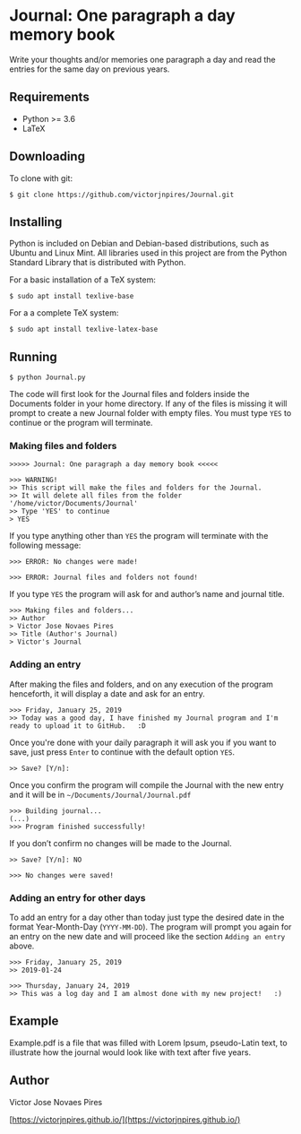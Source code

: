 Journal: One paragraph a day memory book
========================================

Write your thoughts and/or memories one paragraph a day and read the entries for the same day on previous years.


## Requirements

* Python >= 3.6
* LaTeX


## Downloading

To clone with git:

    $ git clone https://github.com/victorjnpires/Journal.git


## Installing

Python is included on Debian and Debian-based distributions, such as Ubuntu and Linux Mint. All libraries used in this project are from the Python Standard Library that is distributed with Python.

For a basic installation of a TeX system:

    $ sudo apt install texlive-base

For a a complete TeX system:

    $ sudo apt install texlive-latex-base



## Running

    $ python Journal.py

The code will first look for the Journal files and folders inside the Documents folder in your home directory. If any of the files is missing it will prompt to create a new Journal folder with empty files. You must type `YES` to continue or the program will terminate.

### Making files and folders

```
>>>>> Journal: One paragraph a day memory book <<<<<

>>> WARNING!
>> This script will make the files and folders for the Journal.
>> It will delete all files from the folder '/home/victor/Documents/Journal'
>> Type 'YES' to continue
> YES
```

If you type anything other than `YES` the program will terminate with the following message:

```
>>> ERROR: No changes were made!

>>> ERROR: Journal files and folders not found!
```

If you type `YES` the program will ask for and author’s name and journal title.

```
>>> Making files and folders...
>> Author
> Victor Jose Novaes Pires
>> Title (Author's Journal)
> Victor's Journal
```

### Adding an entry

After making the files and folders, and on any execution of the program henceforth, it will display a date and ask for an entry.

```
>>> Friday, January 25, 2019
>> Today was a good day, I have finished my Journal program and I'm ready to upload it to GitHub.   :D
```

Once you're done with your daily paragraph it will ask you if you want to save, just press `Enter` to continue with the default option `YES`.

```
>> Save? [Y/n]:
```

Once you confirm the program will compile the Journal with the new entry and it will be in `~/Documents/Journal/Journal.pdf`

```
>>> Building journal...
(...)
>>> Program finished successfully!
```

If you don’t confirm no changes will be made to the Journal.

```
>> Save? [Y/n]: NO

>>> No changes were saved!
```

### Adding an entry for other days

To add an entry for a day other than today just type the desired date in the format Year-Month-Day (`YYYY-MM-DD`). The program will prompt you again for an entry on the new date and will proceed like the section `Adding an entry` above.

```
>>> Friday, January 25, 2019
>> 2019-01-24

>>> Thursday, January 24, 2019
>> This was a log day and I am almost done with my new project!   :)
```


## Example

Example.pdf is a file that was filled with Lorem Ipsum, pseudo-Latin text, to illustrate how the journal would look like with text after five years.


## Author

Victor Jose Novaes Pires

[https://victorjnpires.github.io/](https://victorjnpires.github.io/)
